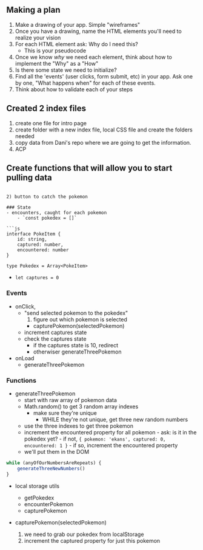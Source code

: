 ## Making a plan
1) Make a drawing of your app. Simple "wireframes"
2) Once you have a drawing, name the HTML elements you'll need to realize your vision
3) For each HTML element ask: Why do I need this?
    - This is your pseudocode
4) Once we know _why_ we need each element, think about how to implement the "Why" as a "How"
5) Is there some state we need to initialize?
6) Find all the 'events' (user clicks, form submit, etc) in your app. Ask one by one, "What happens when" for each of these events.
7) Think about how to validate each of your steps


## Created 2 index files
1) create one file for intro page
2) create folder with a new index file, local CSS file and create the folders needed
3) copy data from Dani's repo where we are going to get the information. 
4) ACP

## Create functions that will allow you to start pulling data


```

2) button to catch the pokemon

### State
- encounters, caught for each pokemon
    - `const pokedex = []`

```js
interface PokeItem {
    id: string,
    captured: number,
    encountered: number
}

type Pokedex = Array<PokeItem>
```

- `let captures = 0`

### Events
- onClick,
    - "send selected pokemon to the pokedex"
        1) figure out which pokemon is selected
        - capturePokemon(selectedPokemon)
    - increment captures state
    - check the captures state
        - if the captures state is 10, redirect
        - otherwiser generateThreePokemon
- onLoad
    - generateThreePokemon


### Functions
- generateThreePokemon
    - start with raw array of pokemon data
    - Math.random() to get 3 random array indexes
        - make sure they're unique
            - WHILE they're not unique, get three new random numbers
    - use the three indexes to get three pokemon
    - increment the encountered property for all pokemon
            - ask: is it in the pokedex yet?
            - if not, `{ pokemon: 'ekans', captured: 0, encountered: 1 }`
            - if so, increment the encountered property
    - we'll put them in the DOM

```js
while (anyOfOurNumbersAreRepeats) {
    generateThreeNewNumbers()
}
```

- local storage utils
    - getPokedex
    - encounterPokemon
    - capturePokemon


- capturePokemon(selectedPokemon)
    1) we need to grab our pokedex from localStorage
    2) increment the captured property for just this pokemon
